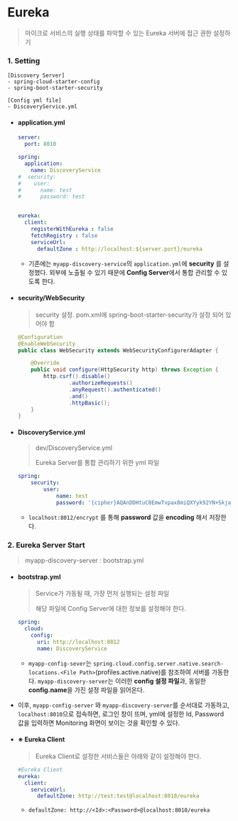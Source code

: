 # Eureka 

> 마이크로 서비스의 실행 상태를 파악할 수 있는 Eureka  서버에 접근 권한 설정하기



### 1. Setting

```
[Discovery Server]
- spring-cloud-starter-config
- spring-boot-starter-security

[Config yml file]
- DiscoveryService.yml
```



- #### application.yml

  ```yaml
  server:
    port: 8010
  
  spring:
    application:
      name: DiscoveryService
  #  security:
  #    user:
  #      name: test
  #      password: test
  
  
  eureka:
    client:
      registerWithEureka : false
      fetchRegistry : false
      serviceUrl:
        defaultZone : http://localhost:${server.port}/eureka
  ```

  - 기존에는 `myapp-discovery-service`의 `application.yml`에 **security** 를 설정했다. 외부에 노출될 수 있기 때문에 **Config Server**에서 통합 관리할 수 있도록 한다.



- #### security/WebSecurity

  > security 설정. pom.xml에 spring-boot-starter-security가 설정 되어 있어야 함

  ```java
  @Configuration
  @EnableWebSecurity
  public class WebSecurity extends WebSecurityConfigurerAdapter {
  
      @Override
      public void configure(HttpSecurity http) throws Exception {
          http.csrf().disable()
                  .authorizeRequests()
                  .anyRequest().authenticated()
                  .and()
                  .httpBasic();
      }
  }
  
  ```



- #### DiscoveryService.yml

  > dev/DiscoveryService.yml 
  >
  > Eureka Server를 통합 관리하기 위한 yml 파일

  ```yaml
  spring:
      security:
          user:
              name: test
              password: '{cipher}AQAnDDHtuC0EmwTvpax8miQXYyk92YN+Skja70QZ8Gkta0LC8zQggx0y1srDQysmR7/XkJAvr8MjRFebsbtIPkjBWTQVxulCHJ0GDYYkLR0R0QUlMMVMb5dh2AiZGcjBXyii3p+JlvaBXxZqhKoYncNCahNJsmiBHgy0r54/SyFnfOGJXhHikjTJwZWhKgi8hrjjYEcw0+9puZCkaAZ5I5yIWbn5lN/z4cdVZEPTLLYgrvXOfOZTmqxURQ6BKhKbbQ1DVYZvaS9KO7QI2Dy3kiyxr+6l5rf8AIWptRRcQI65eaeneeiZZiErmIKOB2MIymwfPmGZ0UI/RQluPpx7CP9GSvedf+hsxP2f00qfX58nXj/g+RMymFmdp/PoGRIjQY8='
  ```

  - `localhost:8012/encrypt` 를 통해 **password** 값을 **encoding** 해서 저장한다.



### 2. Eureka Server Start

> myapp-discovery-server : bootstrap.yml

- #### bootstrap.yml

  > Service가 가동될 때, 가장 먼저 실행되는 설정 파일
  >
  > 해당 파일에 Config Server에 대한 정보를 설정해야 한다.

  ```yaml
  spring:
    cloud:
      config:
        uri: http://localhost:8012
        name: DiscoveryService
  ```

  - `myapp-config-sever`는 `spring.cloud.config.server.native.search-locations.<File Path>`(profiles.active.native)를 참조하여 서버를 가동한다. `myapp-discovery-server`는 이러한 **config 설정 파일**과, 동일한 **config.name**을 가진 설정 파일을 읽어온다.

  

- 이후, `myapp-config-server` 와 `myapp-discovery-server`를 순서대로 가동하고, `localhost:8010`으로 접속하면, 로그인 창이 뜨며, yml에 설정한 Id, Password 값을 입력하면 Monitoring 화면이 보이는 것을 확인할 수 있다. 



- #### ※ Eureka Client

  > Eureka Client로 설정한 서비스들은 아래와 같이 설정해야 한다.

  ```yaml
  #Eureka Client
  eureka:
    client:
      serviceUrl:
        defaultZone: http://test:test@localhost:8010/eureka
  ```

  - `defaultZone: http://<Id>:<Password>@localhost:8010/eureka`
